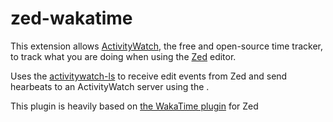 # zed-wakatime

This extension allows [ActivityWatch](https://activitywatch.net/), the free and open-source time tracker, to track what you are doing when using the [Zed](https://zed.dev/) editor.

Uses the [activitywatch-ls](https://github.com/sachk/aw-watcher-zed/tree/master/activitywatch-ls) to receive edit events from Zed and send hearbeats to an ActivityWatch server using the [](https://github.com/wakatime/wakatime-cli).

This plugin is heavily based on [the WakaTime plugin](https://github.com/wakatime/zed-wakatime) for Zed
